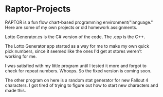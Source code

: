 # Raptor-Projects
RAPTOR is a fun flow chart-based programming environment/"language." Here are some of my own projects or old homework assignments.

Lotto Generator.cs is the C# version of the code. The .cpp is the C++.

The Lotto Generator app started as a way for me to make my own quick pick numbers, since it seemed like the ones I'd get at stores weren't working for me. 

I was satisfied with my little program until I tested it more and forgot to check for repeat numbers. Whoops. So the fixed version is coming soon.

The other program on here is a random stat generator for new Fallout 4 characters. I got tired of trying to figure out how to start  new characters and made this. 

